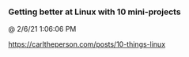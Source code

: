 ﻿

### Getting better at Linux with 10 mini-projects
@ 2/6/21 1:06:06 PM

https://carltheperson.com/posts/10-things-linux

